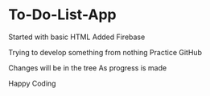 # To-Do-List-App
Started with basic HTML 
Added Firebase

Trying to develop something from nothing 
Practice GitHub 

Changes will be in the tree
As progress is made 

Happy Coding 
